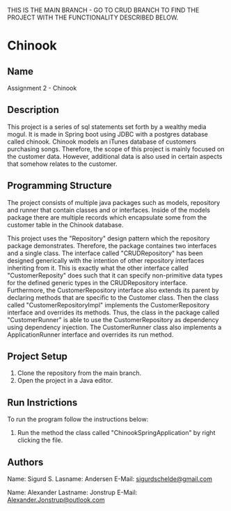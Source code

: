 THIS IS THE MAIN BRANCH - GO TO CRUD BRANCH TO FIND THE PROJECT WITH THE FUNCTIONALITY DESCRIBED BELOW.

# Chinook

## Name
Assignment 2 - Chinook 

## Description
This project is a series of sql statements set forth by a wealthy media mogul. It is made in Spring boot using JDBC with a postgres database called chinook.
Chinook models an iTunes database of customers purchasing songs. Therefore, the scope of this project is mainly focused on the customer data. 
However, additional data is also used in certain aspects that somehow relates to the customer. 

## Programming Structure
The project consists of multiple java packages such as models, repository and runner that contain classes and or interfaces.
Inside of the models package there are multiple records which encapsulate some from the customer table in the Chinook database. 

This project uses the "Repository" design pattern which the repository package demonstrates.
Therefore, the package containes two interfaces and a single class. 
The interface called "CRUDRepository" has been designed generically with the intention of other repository interfaces inheriting from it.
This is exactly what the other interface called "CustomerReposity" does such that it can specify non-primitive data types for the defined generic types in the CRUDRepository interface.
Furthermore, the CustomerRepository interface also extends its parent by declaring methods that are specific to the Customer class.
Then the class called "CustomerRepositoryImpl" implements the CustomerRepository interface and overrides its methods. 
Thus, the class in the package called "CustomerRunner" is able to use the CustomerRepository as dependency using dependency injection. 
The CustomerRunner class also implements a ApplicationRunner interface and overrides its run method. 

## Project Setup
1. Clone the repository from the main branch.
2. Open the project in a Java editor.

## Run Instrictions
To run the program follow the instructions below:
1. Run the method the class called "ChinookSpringApplication" by right clicking the file. 

## Authors
Name: Sigurd S.
Lasname: Andersen
E-Mail: sigurdschelde@gmail.com

Name: Alexander
Lastname: Jonstrup
E-Mail: Alexander.Jonstrup@outlook.com
